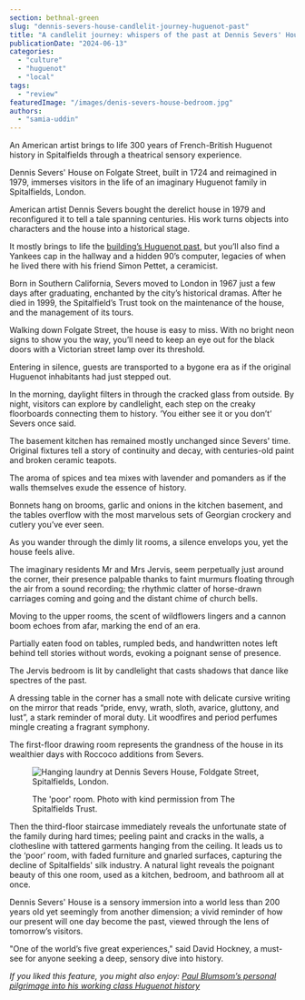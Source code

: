 ```yaml
---
section: bethnal-green
slug: "dennis-severs-house-candlelit-journey-huguenot-past"
title: "A candlelit journey: whispers of the past at Dennis Severs' House"
publicationDate: "2024-06-13"
categories: 
  - "culture"
  - "huguenot"
  - "local"
tags: 
  - "review"
featuredImage: "/images/denis-severs-house-bedroom.jpg"
authors: 
  - "samia-uddin"
---
```


An American artist brings to life 300 years of French-British Huguenot history in Spitalfields through a theatrical sensory experience.

Dennis Severs' House on Folgate Street, built in 1724 and reimagined in 1979, immerses visitors in the life of an imaginary Huguenot family in Spitalfields, London.

American artist Dennis Severs bought the derelict house in 1979 and reconfigured it to tell a tale spanning centuries. His work turns objects into characters and the house into a historical stage. 

It mostly brings to life the [building](https://bethnalgreenlondon.co.uk/paul-blumsom-huguenot-history/)[’s Huguenot past](https://bethnalgreenlondon.co.uk/mulberry-tree-trail/), but you’ll also find a Yankees cap in the hallway and a hidden 90’s computer, legacies of when he lived there with his friend Simon Pettet, a ceramicist.

Born in Southern California, Severs moved to London in 1967 just a few days after graduating, enchanted by the city’s historical dramas. After he died in 1999, the Spitalfield’s Trust took on the maintenance of the house, and the management of its tours. 

Walking down Folgate Street, the house is easy to miss. With no bright neon signs to show you the way, you’ll need to keep an eye out for the black doors with a Victorian street lamp over its threshold.

Entering in silence, guests are transported to a bygone era as if the original Huguenot inhabitants had just stepped out. 

In the morning, daylight filters in through the cracked glass from outside. By night, visitors can explore by candlelight, each step on the creaky floorboards connecting them to history. ‘You either see it or you don’t’ Severs once said.

The basement kitchen has remained mostly unchanged since Severs' time. Original fixtures tell a story of continuity and decay, with centuries-old paint and broken ceramic teapots.

The aroma of spices and tea mixes with lavender and pomanders as if the walls themselves exude the essence of history.

Bonnets hang on brooms, garlic and onions in the kitchen basement, and the tables overflow with the most marvelous sets of Georgian crockery and cutlery you’ve ever seen.

As you wander through the dimly lit rooms, a silence envelops you, yet the house feels alive. 

The imaginary residents Mr and Mrs Jervis, seem perpetually just around the corner, their presence palpable thanks to faint murmurs floating through the air from a sound recording; the rhythmic clatter of horse-drawn carriages coming and going and the distant chime of church bells.

Moving to the upper rooms, the scent of wildflowers lingers and a cannon boom echoes from afar, marking the end of an era.

Partially eaten food on tables, rumpled beds, and handwritten notes left behind tell stories without words, evoking a poignant sense of presence.

The Jervis bedroom is lit by candlelight that casts shadows that dance like spectres of the past.

A dressing table in the corner has a small note with delicate cursive writing on the mirror that reads “pride, envy, wrath, sloth, avarice, gluttony, and lust”, a stark reminder of moral duty. Lit woodfires and period perfumes mingle creating a fragrant symphony.

The first-floor drawing room represents the grandness of the house in its wealthier days with Roccoco additions from Severs.

<figure>

![Hanging laundry at Dennis Severs House, Foldgate Street, Spitalfields, London.](/images/denis-severs-house-laundry.jpg)

<figcaption>

The 'poor' room. Photo with kind permission from The Spitalfields Trust.

</figcaption>

</figure>

Then the third-floor staircase immediately reveals the unfortunate state of the family during hard times; peeling paint and cracks in the walls, a clothesline with tattered garments hanging from the ceiling. It leads us to the ‘poor’ room, with faded furniture and gnarled surfaces, capturing the decline of Spitalfields' silk industry. A natural light reveals the poignant beauty of this one room, used as a kitchen, bedroom, and bathroom all at once.

Dennis Severs' House is a sensory immersion into a world less than 200 years old yet seemingly from another dimension; a vivid reminder of how our present will one day become the past, viewed through the lens of tomorrow’s visitors.

"One of the world’s five great experiences," said David Hockney, a must-see for anyone seeking a deep, sensory dive into history.

  
_If you liked this feature, you might also enjoy:_ [_Paul Blumsom’s personal pilgrimage into his working class Huguenot history_](https://bethnalgreenlondon.co.uk/paul-blumsom-huguenot-history/)
